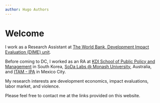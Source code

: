 ```yaml
---
author: Hugo Authors
---
```


# Welcome

I work as a Research Assistant at [The World Bank, Development Impact Evaluation (DIME) unit](https://www.worldbank.org/en/research/dime). 

Before coming to DC, I worked as an RA at [KDI School of Public Policy and Management](https://www.kdischool.ac.kr) in South Korea, [SoDa Labs @ Monash University](https://sodalabs.io/about.html), Australia, and [ITAM - IPA](https://www.itam.mx/) in Mexico City. 

My research interests are development economics, impact evaluations, labor market, and violence.

Please feel free to contact me at the links provided on this website.
